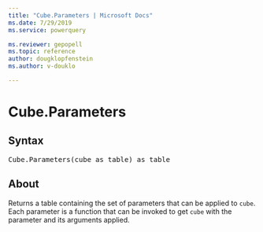 ```yaml
---
title: "Cube.Parameters | Microsoft Docs"
ms.date: 7/29/2019
ms.service: powerquery

ms.reviewer: gepopell
ms.topic: reference
author: dougklopfenstein
ms.author: v-douklo

---
```

# Cube.Parameters

## Syntax

<pre>
Cube.Parameters(cube as table) as table
</pre> 
  
## About  
Returns a table containing the set of parameters that can be applied to `cube`. Each parameter is a function that can be invoked to get `cube` with the parameter and its arguments applied.  
  

